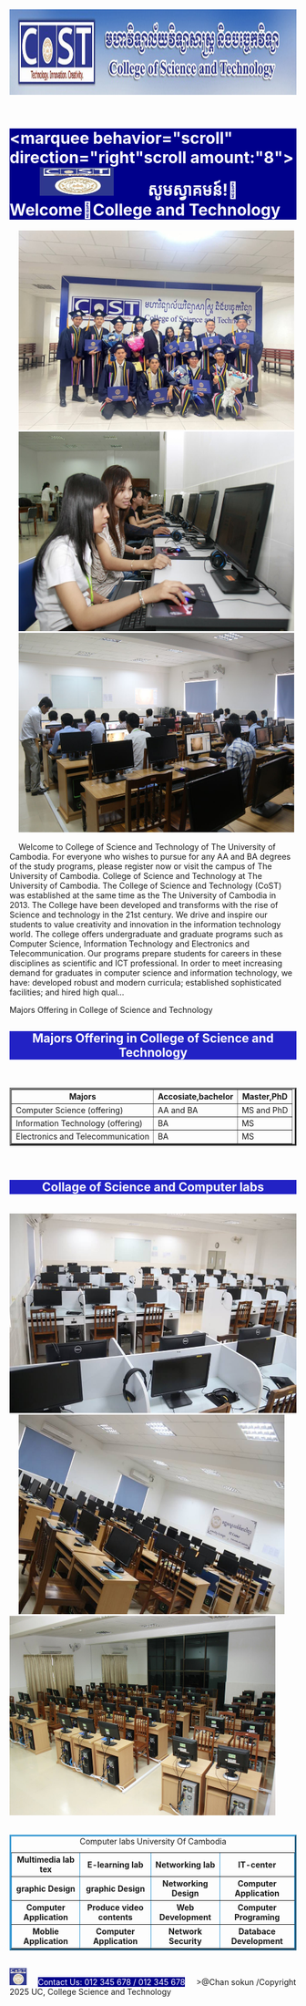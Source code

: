 <!DOCTYPE html>
 <html lang="en">
   <head>
     <meta charset="UTF-8" />
     <meta name="viewport" content="width=device-width, initial-scale=1.0" />
     <title>Collage CoST</title>
     <link rel="icon" href="uc.png" type="image/x-icon" />
     <link rel="stylesheet" href="style.css" />
     <style>
         img {
            border: 4px solid darkblue;
         }
     </style>
 
   <body>
     <img src="banner.jpg" alt="banner" style="width: 1490px;height: 150px;"/> <br />
     <h1 style="color:white; background-color:darkblue; "><marquee behavior="scroll" direction="right"scroll amount:"8">
         <img src="cost.jpg" alt="cost" style="width: 130px;height: 50px;"/>
         សូមស្វាគមន៍!🌷Welcome🌸College and Technology
     </marquee></h1>
     <img src="1.jpg" alt="1" style="width: 484px;height: 350px;"/>
     <img src="2.jpg" alt="2" style="width: 484px;height: 350px;"/>
     <img src="3.jpg" alt="3" style="width: 484px;height: 350px;"/>
 <p>
     Welcome to College of Science and Technology of The University of Cambodia. For everyone who wishes to pursue for any AA and BA degrees of the study programs, please register now or visit the campus of The University of Cambodia. College of Science and Technology at The University of Cambodia. The College of Science and Technology (CoST) was established at the same time as the The University of Cambodia in 2013. The College have been developed and transforms with the rise of Science and technology in the 21st century. We drive and inspire our students to value creativity and innovation in the information technology world. The college offers undergraduate and graduate programs such as Computer Science, Information Technology and Electronics and Telecommunication. Our programs prepare students for careers in these disciplines as scientific and ICT professional. In order to meet increasing demand for graduates in computer science and information technology, we have: developed robust and modern curricula; established sophisticated facilities; and hired high qual...
 
 Majors Offering in College of Science and Technology
 </p>
 <h2 style="color: white; background-color:rgb(34, 34, 197);text-align: center;">Majors Offering in College of Science and Technology</h2>
 <head>
     <style>
         table, 
         th, 
         td,{
             border: 1px solid black;
             border-collapse: collapse;
         }
         th, td {
             padding: 10px;
             text-align: left;
         }
     </style>
     <table style="width: 100%;" border="3";text-align="center">
     <tr>
         <th>Majors</th>
         <th>Accosiate,bachelor</th>
         <th>Master,PhD</th>
     </tr>
 <tr>
     <td>Computer Science (offering)</td>
     <td>AA and BA</td>
     <td>MS and PhD</td>
 </tr>
 <tr>
     <td>Information Technology (offering)</td>
     <td>BA</td>
     <td>MS</td>
 </tr>
 <tr>
     <td>Electronics and Telecommunication</td>
     <td>BA</td>
     <td>MS</td>
 </tr>
     </table>
     <h2 style="color: white; background-color:rgb(34, 34, 197);text-align: center;">Collage of Science and Computer labs</h2>
     </h2>
     <img src="graphic.jpg" alt="graphic" style="width: 467x;height: 350px;"/>
     <img src="IT-center.jpg" alt="IT-center" style="width: 467px;height: 350px;"/>
     <img src="Networking.jpg" alt="Networking" style="width: 467px;height: 350px;"/>
     <table style="width: 100%;border-color: #3f9dd4;" border="3";text-align="center;">
     <caption>Computer labs University Of Cambodia</caption>
     <tr>
         <th>Multimedia lab tex</th>
         <th>E-learning lab</th>
         <th>Networking lab</th>
         <th>IT-center</th>
     </tr>
 <tr>
    <th>graphic Design</th>
    <th>graphic Design</th>   
     <th>Networking Design</th>
     <th>Computer Application</th>
 </tr>
 <tr>
   <th>Computer Application </th>
     <th>Produce video contents</th>
     <th>Web Development</th>
     <th>Computer Programing</th>
 </tr>
 <tr>
     <th>Moblie Application</th>
     <th>Computer Application</th>
     <th>Network Security</th>
     <th>Databace Development</th>
 </tr>
     </table>
     </head>
   </body>
   <footer>
 
 <img src="icon.jpg" alt="Icon" style="height: 30px; width: 30px;">
     <span text-align="center" style="color: white; background-color: darkblue;">Contact Us: 012 345 678 / 012 345 678</span>
     >@Chan sokun /Copyright 2025 UC, College Science and Technology</span>
   </footer>
 </html>
 
